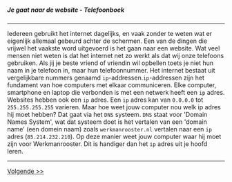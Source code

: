 ##### Je gaat naar de website - Telefoonboek
---
Iedereen gebruikt het internet dagelijks, en vaak zonder te weten wat er eigenlijk allemaal gebeurd achter de schermen. Een van de dingen die vrijwel het vaakste word uitgevoerd is het gaan naar een website. Wat veel mensen niet weten is dat het internet net zo werkt als dat wij onze telefoons gebruiken. Als jij je beste vriend of vriendin wil opbellen toets je niet hun naam in je telefoon in, maar hun telefoonnummer. Het internet bestaat uit vergelijkbare nummers genaamd `ip`-addressen.`ip`-addressen zijn het fundament van hoe computers met elkaar communiceren. Elke computer, smartphone en laptop die verbonden is met een netwerk heeft een `ip` adres. Websites hebben ook een `ip` adres. Een `ip` adres kan van `0.0.0.0` tot `255.255.255.255` varieren. Maar hoe weet jouw computer nou welk ip adres hij moet hebben? Dat gaat via het `DNS` systeem. `DNS` staat voor 'Domain Names System', wat dat systeem doet is het vertalen van een 'domain name' (een domein naam) zoals `werkmanrooster.nl` vertalen naar een `ip` adres (`85.214.232.210`). Op deze manier weet jouw computer waar hij moet zijn voor Werkmanrooster. Dit is handiger dan het `ip` adres uit je hoofd leren.

---
[Volgende >>](/opzoek)
